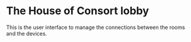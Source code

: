 # The House of Consort lobby

This is the user interface to manage the connections between the rooms
and the devices.